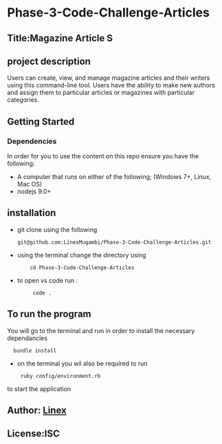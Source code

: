 # Phase-3-Code-Challenge-Articles
 
 ## Title:Magazine Article S
 
## project description
Users can create, view, and manage magazine articles and their writers using this command-line tool. Users have the ability to make new authors and assign them to particular articles or magazines with particular categories.
## Getting Started
### Dependencies
In order for you to use the content on this repo ensure you have the following:

- A computer that runs on either of the following; (Windows 7+, Linux, Mac OS)
- nodejs 9.0+

## installation
- git clone using the following

      git@github.com:LinexMugambi/Phase-3-Code-Challenge-Articles.git

- using the terminal change the directory using

          cd Phase-3-Code-Challenge-Articles

 - to open vs code run :
    
            code .

 ## To run the program
 You will go to the terminal and run in order to install the necessary dependancies

      bundle install   

- on the terminal you wil also be required to run 
       
       ruby config/environment.rb    
to start the application   


## Author: [Linex](https://github.com/LinexMugambi)

## License:ISC
